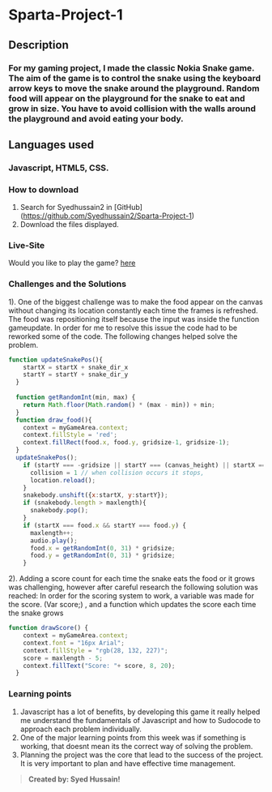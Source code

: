 # Sparta-Project-1

## Description
### For my gaming project, I made the classic  Nokia Snake game. The aim of the game is to control the snake using the keyboard arrow keys to move the snake around the playground. Random food will appear on the playground for the snake to eat and grow in size. You have to avoid collision with the walls around the playground and avoid eating your body.

## Languages used

###  Javascript, HTML5, CSS.

### How to download
1. Search for Syedhussain2 in [GitHub]
(https://github.com/Syedhussain2/Sparta-Project-1)
3. Download the files displayed.

### Live-Site
Would you like to play the game?  [here](https://syedhussain2.github.io/Sparta-Project-1/)

### Challenges and the Solutions
1). One of the biggest challenge was to make the food appear on the canvas without changing its location constantly each time the frames is refreshed. The food was repositioning itself because the input was inside the function gameupdate. In order for me to resolve this issue the code had to be reworked some of the code. The following changes helped solve the problem.


```javascript
function updateSnakePos(){
    startX = startX + snake_dir_x
    startY = startY + snake_dir_y
  }
  
  function getRandomInt(min, max) {
    return Math.floor(Math.random() * (max - min)) + min;
  }
  function draw_food(){
    context = myGameArea.context;
    context.fillStyle = 'red';
    context.fillRect(food.x, food.y, gridsize-1, gridsize-1);
  }
  updateSnakePos();
    if (startY === -gridsize || startY === (canvas_height) || startX === -gridsize || startX === (canvas_height) ){
      collision = 1 // when collision occurs it stops,
      location.reload();
    }
    snakebody.unshift({x:startX, y:startY});
    if (snakebody.length > maxlength){
      snakebody.pop();
    }
    if (startX === food.x && startY === food.y) {
      maxlength++;
      audio.play();
      food.x = getRandomInt(0, 31) * gridsize;
      food.y = getRandomInt(0, 31) * gridsize;
    }
```

2). Adding a score count for each time the snake eats the food or it grows was challenging, however after careful research the following solution was reached: In order for the scoring system to work, a variable was made for the score. (Var score;) , and a function which updates the score each time the snake grows

```javascript
function drawScore() {
    context = myGameArea.context;
    context.font = "16px Arial";
    context.fillStyle = "rgb(28, 132, 227)";
    score = maxlength - 5;
    context.fillText("Score: "+ score, 8, 20);
  }
```

### Learning points
1. Javascript has a lot of benefits, by developing this game it really helped me understand the fundamentals of Javascript and how to Sudocode to approach each problem individually. 
2. One of the major learning points from this week was if something is working, that doesnt mean its the correct way of solving the problem.
3. Planning the project was the core that lead to the success of the project. It is very important to plan and have effective time management.


>**Created by: Syed Hussain!**
